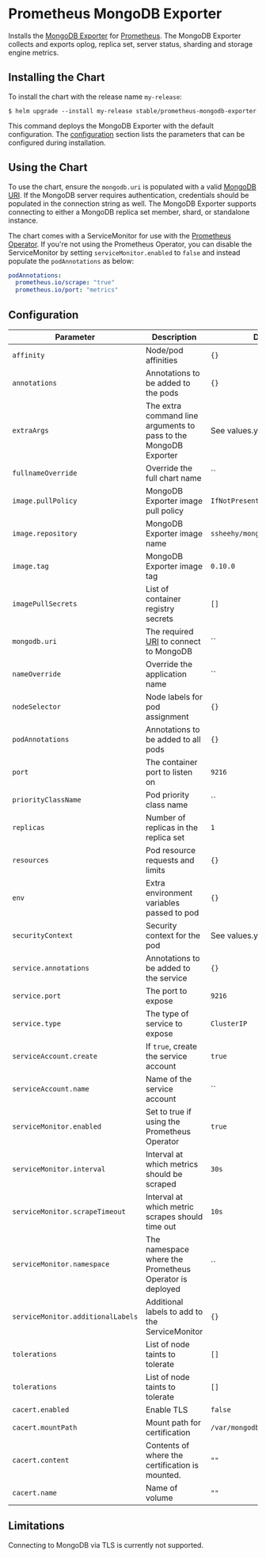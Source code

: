 # Prometheus MongoDB Exporter

Installs the [MongoDB Exporter](https://github.com/percona/mongodb_exporter) for [Prometheus](https://prometheus.io/). The
MongoDB Exporter collects and exports oplog, replica set, server status, sharding and storage engine metrics.

## Installing the Chart

To install the chart with the release name `my-release`:

```console
$ helm upgrade --install my-release stable/prometheus-mongodb-exporter
```

This command deploys the MongoDB Exporter with the default configuration. The [configuration](#configuration) section lists the parameters that can be configured during installation.

## Using the Chart

To use the chart, ensure the `mongodb.uri` is populated with a valid [MongoDB URI](https://docs.mongodb.com/manual/reference/connection-string).
If the MongoDB server requires authentication, credentials should be populated in the connection string as well. The MongoDB Exporter supports
connecting to either a MongoDB replica set member, shard, or standalone instance.

The chart comes with a ServiceMonitor for use with the [Prometheus Operator](https://github.com/helm/charts/tree/master/stable/prometheus-operator).
If you're not using the Prometheus Operator, you can disable the ServiceMonitor by setting `serviceMonitor.enabled` to `false` and instead
populate the `podAnnotations` as below:

```yaml
podAnnotations:
  prometheus.io/scrape: "true"
  prometheus.io/port: "metrics"
```

## Configuration

| Parameter | Description | Default |
|-----------|-------------|---------|
| `affinity` | Node/pod affinities | `{}` |
| `annotations` | Annotations to be added to the pods | `{}` |
| `extraArgs` | The extra command line arguments to pass to the MongoDB Exporter  | See values.yaml |
| `fullnameOverride` | Override the full chart name | `` |
| `image.pullPolicy` | MongoDB Exporter image pull policy | `IfNotPresent` |
| `image.repository` | MongoDB Exporter image name | `ssheehy/mongodb-exporter` |
| `image.tag` | MongoDB Exporter image tag | `0.10.0` |
| `imagePullSecrets` | List of container registry secrets | `[]` |
| `mongodb.uri` | The required [URI](https://docs.mongodb.com/manual/reference/connection-string) to connect to MongoDB | `` |
| `nameOverride` | Override the application name  | `` |
| `nodeSelector` | Node labels for pod assignment | `{}` |
| `podAnnotations` | Annotations to be added to all pods | `{}` |
| `port` | The container port to listen on | `9216` |
| `priorityClassName` | Pod priority class name | `` |
| `replicas` | Number of replicas in the replica set | `1` |
| `resources` | Pod resource requests and limits | `{}` |
| `env` | Extra environment variables passed to pod | `{}` |
| `securityContext` | Security context for the pod | See values.yaml |
| `service.annotations` | Annotations to be added to the service | `{}` |
| `service.port` | The port to expose | `9216` |
| `service.type` | The type of service to expose | `ClusterIP` |
| `serviceAccount.create` | If `true`, create the service account | `true` |
| `serviceAccount.name` | Name of the service account | `` |
| `serviceMonitor.enabled` | Set to true if using the Prometheus Operator | `true` |
| `serviceMonitor.interval` | Interval at which metrics should be scraped | `30s` |
| `serviceMonitor.scrapeTimeout` | Interval at which metric scrapes should time out | `10s` |
| `serviceMonitor.namespace` | The namespace where the Prometheus Operator is deployed | `` |
| `serviceMonitor.additionalLabels` | Additional labels to add to the ServiceMonitor | `{}` |
| `tolerations` | List of node taints to tolerate  | `[]` |
| `tolerations` | List of node taints to tolerate  | `[]` |
| `cacert.enabled` | Enable TLS  | `false` |
| `cacert.mountPath` | Mount path for certification | `/var/mongodb_exporter/config` |
| `cacert.content` | Contents of where the certification is mounted. | `""` |
| `cacert.name` | Name of volume | `""` |
## Limitations

Connecting to MongoDB via TLS is currently not supported.

